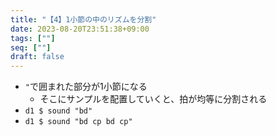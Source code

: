 ```yaml
---
title: "【4】1小節の中のリズムを分割"
date: 2023-08-20T23:51:38+09:00
tags: [""]
seq: [""]
draft: false
---
```


- `"`で囲まれた部分が1小節になる
  - そこにサンプルを配置していくと、拍が均等に分割される
- `d1 $ sound "bd"`
- `d1 $ sound "bd cp bd cp"`